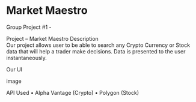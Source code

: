 # Market Maestro

Group Project #1 - 

Project – Market Maestro
Description                                                                                                  
Our project allows user to be able to search any Crypto Currency or Stock data that will help a trader make decisions.  Data is presented to the user instantaneously.

Our UI

image
















API Used
•	Alpha Vantage (Crypto)
•	Polygon (Stock)
